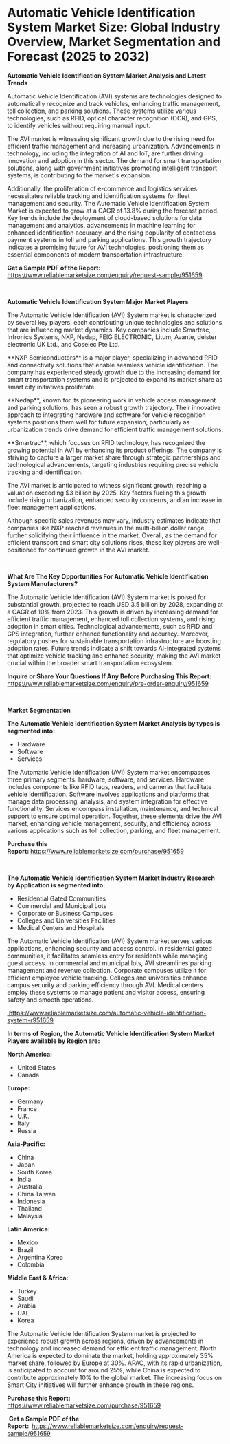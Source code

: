 <p><h1>Automatic Vehicle Identification System Market Size: Global Industry Overview, Market Segmentation and Forecast (2025 to 2032)</h1></p><p><strong>Automatic Vehicle Identification System Market Analysis and Latest Trends</strong></p>
<p><p>Automatic Vehicle Identification (AVI) systems are technologies designed to automatically recognize and track vehicles, enhancing traffic management, toll collection, and parking solutions. These systems utilize various technologies, such as RFID, optical character recognition (OCR), and GPS, to identify vehicles without requiring manual input. </p><p>The AVI market is witnessing significant growth due to the rising need for efficient traffic management and increasing urbanization. Advancements in technology, including the integration of AI and IoT, are further driving innovation and adoption in this sector. The demand for smart transportation solutions, along with government initiatives promoting intelligent transport systems, is contributing to the market's expansion.</p><p>Additionally, the proliferation of e-commerce and logistics services necessitates reliable tracking and identification systems for fleet management and security. The Automatic Vehicle Identification System Market is expected to grow at a CAGR of 13.8% during the forecast period. Key trends include the deployment of cloud-based solutions for data management and analytics, advancements in machine learning for enhanced identification accuracy, and the rising popularity of contactless payment systems in toll and parking applications. This growth trajectory indicates a promising future for AVI technologies, positioning them as essential components of modern transportation infrastructure.</p></p>
<p><strong>Get a Sample PDF of the Report:&nbsp;</strong> <a href="https://www.reliablemarketsize.com/enquiry/request-sample/951659?utm_campaign=3569&utm_medium=2&utm_source=Github&utm_content=ia&utm_term=17042025&utm_id=automatic-vehicle-identification-system">https://www.reliablemarketsize.com/enquiry/request-sample/951659</a></p>
<p>&nbsp;</p>
<p><strong>Automatic Vehicle Identification System Major Market Players</strong></p>
<p><p>The Automatic Vehicle Identification (AVI) System market is characterized by several key players, each contributing unique technologies and solutions that are influencing market dynamics. Key companies include Smartrac, Infronics Systems, NXP, Nedap, FEIG ELECTRONIC, Litum, Avante, deister electronic UK Ltd., and Coselec Pte Ltd.</p><p>**NXP Semiconductors** is a major player, specializing in advanced RFID and connectivity solutions that enable seamless vehicle identification. The company has experienced steady growth due to the increasing demand for smart transportation systems and is projected to expand its market share as smart city initiatives proliferate.</p><p>**Nedap**, known for its pioneering work in vehicle access management and parking solutions, has seen a robust growth trajectory. Their innovative approach to integrating hardware and software for vehicle recognition systems positions them well for future expansion, particularly as urbanization trends drive demand for efficient traffic management solutions.</p><p>**Smartrac**, which focuses on RFID technology, has recognized the growing potential in AVI by enhancing its product offerings. The company is striving to capture a larger market share through strategic partnerships and technological advancements, targeting industries requiring precise vehicle tracking and identification.</p><p>The AVI market is anticipated to witness significant growth, reaching a valuation exceeding $3 billion by 2025. Key factors fueling this growth include rising urbanization, enhanced security concerns, and an increase in fleet management applications. </p><p>Although specific sales revenues may vary, industry estimates indicate that companies like NXP reached revenues in the multi-billion dollar range, further solidifying their influence in the market. Overall, as the demand for efficient transport and smart city solutions rises, these key players are well-positioned for continued growth in the AVI market.</p></p>
<p>&nbsp;</p>
<p><strong>What Are The Key Opportunities For Automatic Vehicle Identification System Manufacturers?</strong></p>
<p><p>The Automatic Vehicle Identification (AVI) System market is poised for substantial growth, projected to reach USD 3.5 billion by 2028, expanding at a CAGR of 10% from 2023. This growth is driven by increasing demand for efficient traffic management, enhanced toll collection systems, and rising adoption in smart cities. Technological advancements, such as RFID and GPS integration, further enhance functionality and accuracy. Moreover, regulatory pushes for sustainable transportation infrastructure are boosting adoption rates. Future trends indicate a shift towards AI-integrated systems that optimize vehicle tracking and enhance security, making the AVI market crucial within the broader smart transportation ecosystem.</p></p>
<p><strong>Inquire or Share Your Questions If Any Before Purchasing This Report:</strong> <a href="https://www.reliablemarketsize.com/enquiry/pre-order-enquiry/951659?utm_campaign=3569&utm_medium=2&utm_source=Github&utm_content=ia&utm_term=17042025&utm_id=automatic-vehicle-identification-system">https://www.reliablemarketsize.com/enquiry/pre-order-enquiry/951659</a></p>
<p>&nbsp;</p>
<p><strong>Market Segmentation</strong></p>
<p><strong>The Automatic Vehicle Identification System Market Analysis by types is segmented into:</strong></p>
<p><ul><li>Hardware</li><li>Software</li><li>Services</li></ul></p>
<p><p>The Automatic Vehicle Identification (AVI) System market encompasses three primary segments: hardware, software, and services. Hardware includes components like RFID tags, readers, and cameras that facilitate vehicle identification. Software involves applications and platforms that manage data processing, analysis, and system integration for effective functionality. Services encompass installation, maintenance, and technical support to ensure optimal operation. Together, these elements drive the AVI market, enhancing vehicle management, security, and efficiency across various applications such as toll collection, parking, and fleet management.</p></p>
<p><strong>Purchase this Report:&nbsp;</strong><a href="https://www.reliablemarketsize.com/purchase/951659?utm_campaign=3569&utm_medium=2&utm_source=Github&utm_content=ia&utm_term=17042025&utm_id=automatic-vehicle-identification-system">https://www.reliablemarketsize.com/purchase/951659</a></p>
<p>&nbsp;</p>
<p><strong>The Automatic Vehicle Identification System Market Industry Research by Application is segmented into:</strong></p>
<p><ul><li>Residential Gated Communities</li><li>Commercial and Municipal Lots</li><li>Corporate or Business Campuses</li><li>Colleges and Universities Facilities</li><li>Medical Centers and Hospitals</li></ul></p>
<p><p>The Automatic Vehicle Identification (AVI) System market serves various applications, enhancing security and access control. In residential gated communities, it facilitates seamless entry for residents while managing guest access. In commercial and municipal lots, AVI streamlines parking management and revenue collection. Corporate campuses utilize it for efficient employee vehicle tracking. Colleges and universities enhance campus security and parking efficiency through AVI. Medical centers employ these systems to manage patient and visitor access, ensuring safety and smooth operations.</p></p>
<p><a href="https://www.reliablemarketsize.com/automatic-vehicle-identification-system-r951659?utm_campaign=3569&utm_medium=2&utm_source=Github&utm_content=ia&utm_term=17042025&utm_id=automatic-vehicle-identification-system">&nbsp;https://www.reliablemarketsize.com/automatic-vehicle-identification-system-r951659</a></p>
<p><strong>In terms of Region, the Automatic Vehicle Identification System Market Players available by Region are:</strong></p>
<p>
    <p> <strong> North America: </strong>
        <ul>
            <li>United States</li>
            <li>Canada</li>
        </ul>
        </p> 
    <p> <strong> Europe: </strong>
        <ul>
            <li>Germany</li>
            <li>France</li>
            <li>U.K.</li>
            <li>Italy</li>
            <li>Russia</li>
        </ul>
        </p> 
    <p> <strong> Asia-Pacific: </strong>
        <ul>
            <li>China</li>
            <li>Japan</li>
            <li>South Korea</li>
            <li>India</li>
            <li>Australia</li>
            <li>China Taiwan</li>
            <li>Indonesia</li>
            <li>Thailand</li>
            <li>Malaysia</li>
        </ul>
        </p> 
    <p> <strong> Latin America: </strong>
        <ul>
            <li>Mexico</li>
            <li>Brazil</li>
            <li>Argentina Korea</li>
            <li>Colombia</li>
        </ul>
        </p> 
    <p> <strong> Middle East & Africa: </strong>
        <ul>
            <li>Turkey</li>
            <li>Saudi</li>
            <li>Arabia</li>
            <li>UAE</li>
            <li>Korea</li>
        </ul>
    </p>
    </p>
<p><p>The Automatic Vehicle Identification System market is projected to experience robust growth across regions, driven by advancements in technology and increased demand for efficient traffic management. North America is expected to dominate the market, holding approximately 35% market share, followed by Europe at 30%. APAC, with its rapid urbanization, is anticipated to account for around 25%, while China is expected to contribute approximately 10% to the global market. The increasing focus on Smart City initiatives will further enhance growth in these regions.</p></p>
<p><strong>Purchase this Report: </strong><a href="https://www.reliablemarketsize.com/purchase/951659?utm_campaign=3569&utm_medium=2&utm_source=Github&utm_content=ia&utm_term=17042025&utm_id=automatic-vehicle-identification-system">https://www.reliablemarketsize.com/purchase/951659</a></p>
<p>&nbsp;<strong>Get a Sample PDF of the Report:&nbsp;&nbsp;</strong><a href="https://www.reliablemarketsize.com/enquiry/request-sample/951659?utm_campaign=3569&utm_medium=2&utm_source=Github&utm_content=ia&utm_term=17042025&utm_id=automatic-vehicle-identification-system">https://www.reliablemarketsize.com/enquiry/request-sample/951659</a></p>
<p><strong></strong></p>
<p><p></p><p></p><p></p></p>